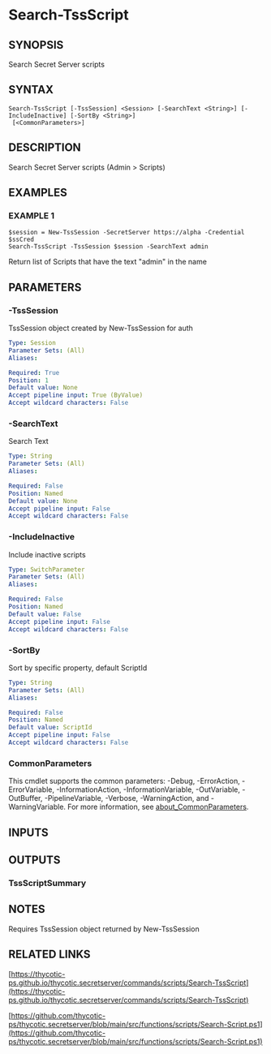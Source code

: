 # Search-TssScript

## SYNOPSIS
Search Secret Server scripts

## SYNTAX

```
Search-TssScript [-TssSession] <Session> [-SearchText <String>] [-IncludeInactive] [-SortBy <String>]
 [<CommonParameters>]
```

## DESCRIPTION
Search Secret Server scripts (Admin \> Scripts)

## EXAMPLES

### EXAMPLE 1
```
$session = New-TssSession -SecretServer https://alpha -Credential $ssCred
Search-TssScript -TssSession $session -SearchText admin
```

Return list of Scripts that have the text "admin" in the name

## PARAMETERS

### -TssSession
TssSession object created by New-TssSession for auth

```yaml
Type: Session
Parameter Sets: (All)
Aliases:

Required: True
Position: 1
Default value: None
Accept pipeline input: True (ByValue)
Accept wildcard characters: False
```

### -SearchText
Search Text

```yaml
Type: String
Parameter Sets: (All)
Aliases:

Required: False
Position: Named
Default value: None
Accept pipeline input: False
Accept wildcard characters: False
```

### -IncludeInactive
Include inactive scripts

```yaml
Type: SwitchParameter
Parameter Sets: (All)
Aliases:

Required: False
Position: Named
Default value: False
Accept pipeline input: False
Accept wildcard characters: False
```

### -SortBy
Sort by specific property, default ScriptId

```yaml
Type: String
Parameter Sets: (All)
Aliases:

Required: False
Position: Named
Default value: ScriptId
Accept pipeline input: False
Accept wildcard characters: False
```

### CommonParameters
This cmdlet supports the common parameters: -Debug, -ErrorAction, -ErrorVariable, -InformationAction, -InformationVariable, -OutVariable, -OutBuffer, -PipelineVariable, -Verbose, -WarningAction, and -WarningVariable. For more information, see [about_CommonParameters](http://go.microsoft.com/fwlink/?LinkID=113216).

## INPUTS

## OUTPUTS

### TssScriptSummary
## NOTES
Requires TssSession object returned by New-TssSession

## RELATED LINKS

[https://thycotic-ps.github.io/thycotic.secretserver/commands/scripts/Search-TssScript](https://thycotic-ps.github.io/thycotic.secretserver/commands/scripts/Search-TssScript)

[https://github.com/thycotic-ps/thycotic.secretserver/blob/main/src/functions/scripts/Search-Script.ps1](https://github.com/thycotic-ps/thycotic.secretserver/blob/main/src/functions/scripts/Search-Script.ps1)

